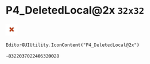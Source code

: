 # P4_DeletedLocal@2x `32x32`
<img src="/img/P4_DeletedLocal@2x.png" width=32 height=32>

``` CSharp
EditorGUIUtility.IconContent("P4_DeletedLocal@2x")
```
```
-8322037022406320028
```

